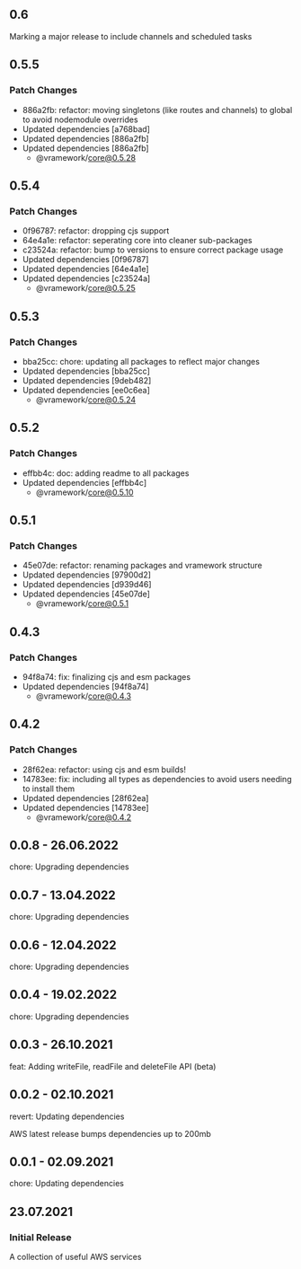 ## 0.6

Marking a major release to include channels and scheduled tasks

## 0.5.5

### Patch Changes

- 886a2fb: refactor: moving singletons (like routes and channels) to global to avoid nodemodule overrides
- Updated dependencies [a768bad]
- Updated dependencies [886a2fb]
- Updated dependencies [886a2fb]
  - @vramework/core@0.5.28

## 0.5.4

### Patch Changes

- 0f96787: refactor: dropping cjs support
- 64e4a1e: refactor: seperating core into cleaner sub-packages
- c23524a: refactor: bump to versions to ensure correct package usage
- Updated dependencies [0f96787]
- Updated dependencies [64e4a1e]
- Updated dependencies [c23524a]
  - @vramework/core@0.5.25

## 0.5.3

### Patch Changes

- bba25cc: chore: updating all packages to reflect major changes
- Updated dependencies [bba25cc]
- Updated dependencies [9deb482]
- Updated dependencies [ee0c6ea]
  - @vramework/core@0.5.24

## 0.5.2

### Patch Changes

- effbb4c: doc: adding readme to all packages
- Updated dependencies [effbb4c]
  - @vramework/core@0.5.10

## 0.5.1

### Patch Changes

- 45e07de: refactor: renaming packages and vramework structure
- Updated dependencies [97900d2]
- Updated dependencies [d939d46]
- Updated dependencies [45e07de]
  - @vramework/core@0.5.1

## 0.4.3

### Patch Changes

- 94f8a74: fix: finalizing cjs and esm packages
- Updated dependencies [94f8a74]
  - @vramework/core@0.4.3

## 0.4.2

### Patch Changes

- 28f62ea: refactor: using cjs and esm builds!
- 14783ee: fix: including all types as dependencies to avoid users needing to install them
- Updated dependencies [28f62ea]
- Updated dependencies [14783ee]
  - @vramework/core@0.4.2

## 0.0.8 - 26.06.2022

chore: Upgrading dependencies

## 0.0.7 - 13.04.2022

chore: Upgrading dependencies

## 0.0.6 - 12.04.2022

chore: Upgrading dependencies

## 0.0.4 - 19.02.2022

chore: Upgrading dependencies

## 0.0.3 - 26.10.2021

feat: Adding writeFile, readFile and deleteFile API (beta)

## 0.0.2 - 02.10.2021

revert: Updating dependencies

AWS latest release bumps dependencies up to 200mb

## 0.0.1 - 02.09.2021

chore: Updating dependencies

## 23.07.2021

### Initial Release

A collection of useful AWS services
